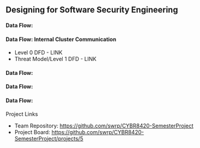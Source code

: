 ## Designing for Software Security Engineering


#### Data Flow:


#### Data Flow: Internal Cluster Communication
* Level 0 DFD - LINK
* Threat Model/Level 1 DFD - LINK

#### Data Flow:


#### Data Flow:


#### Data Flow:

Project Links
* Team Repository: https://github.com/swrp/CYBR8420-SemesterProject
* Project Board: https://github.com/swrp/CYBR8420-SemesterProject/projects/5